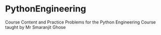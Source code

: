 # PythonEngineering
Course Content and Practice Problems for the Python Engineering Course taught by Mr Smaranjit Ghose

